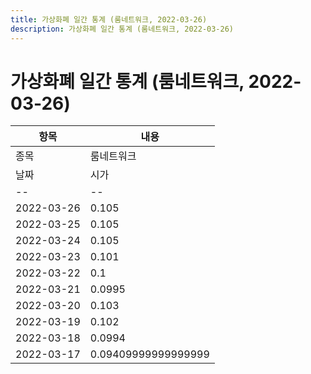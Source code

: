 ```yaml
---
title: 가상화폐 일간 통계 (룸네트워크, 2022-03-26)
description: 가상화폐 일간 통계 (룸네트워크, 2022-03-26)
---
```


가상화폐 일간 통계 (룸네트워크, 2022-03-26)
===

|항목|내용|
|--|--|
|종목|룸네트워크||마켓|KRW-LOOM||종류|일 단위 캔들||기간|2022-03-17T09:00:00 - 2022-03-26T09:00:00|
|날짜|시가|저가|고가|종가|비고|
|--|--|--|--|--|--|
|2022-03-26|0.105|0.104|0.106|0.105|    |
|2022-03-25|0.105|0.104|0.109|0.106|    |
|2022-03-24|0.105|0.103|0.112|0.105|    |
|2022-03-23|0.101|0.0996|0.106|0.104|    |
|2022-03-22|0.1|0.0994|0.102|0.101|    |
|2022-03-21|0.0995|0.0979|0.101|0.0999|    |
|2022-03-20|0.103|0.0992|0.103|0.0995|    |
|2022-03-19|0.102|0.0994|0.103|0.102|    |
|2022-03-18|0.0994|0.0989|0.107|0.102|    |
|2022-03-17|0.09409999999999999|0.0922|0.104|0.0994|    |
